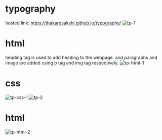 # typography
hosted link: https://thakaresakshi.github.io/typography/
![tp-1](https://github.com/ThakareSakshi/typography/assets/86354291/41266345-17a9-4689-8db9-d100e854025e)

# html
heading tag is used to add heading to the webpage.
and paragraphs and image are added using p tag and img tag respectively.
![tp-html-1](https://github.com/ThakareSakshi/typography/assets/86354291/ec9f6761-c4a9-490b-b6b8-2ae582cb4f42)
# css
![tp-css-1](https://github.com/ThakareSakshi/typography/assets/86354291/2612f61f-9641-47c8-8786-f0d2b1824b4e)
![tp-2](https://github.com/ThakareSakshi/typography/assets/86354291/f347bb33-e24b-49d7-8311-80bd9fbbebc9)
# html
![tp-html-2](https://github.com/ThakareSakshi/typography/assets/86354291/73cadc4e-d7f1-4691-9f03-45ff03e7d1b1)
